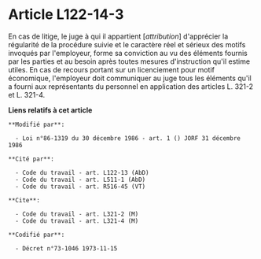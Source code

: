 # Article L122-14-3

En cas de litige, le juge à qui il appartient [*attribution*] d'apprécier la régularité de la procédure suivie et le
caractère réel et sérieux des motifs invoqués par l'employeur, forme sa conviction au vu des éléments fournis par les parties
et au besoin après toutes mesures d'instruction qu'il estime utiles. En cas de recours portant sur un licenciement pour motif
économique, l'employeur doit communiquer au juge tous les éléments qu'il a fourni aux représentants du personnel en
application des articles L. 321-2 et L. 321-4.

**Liens relatifs à cet article**

	**Modifié par**:

	  - Loi n°86-1319 du 30 décembre 1986 - art. 1 () JORF 31 décembre 1986

	**Cité par**:

	  - Code du travail - art. L122-13 (AbD)
	  - Code du travail - art. L511-1 (AbD)
	  - Code du travail - art. R516-45 (VT)

	**Cite**:

	  - Code du travail - art. L321-2 (M)
	  - Code du travail - art. L321-4 (M)

	**Codifié par**:

	  - Décret n°73-1046 1973-11-15
